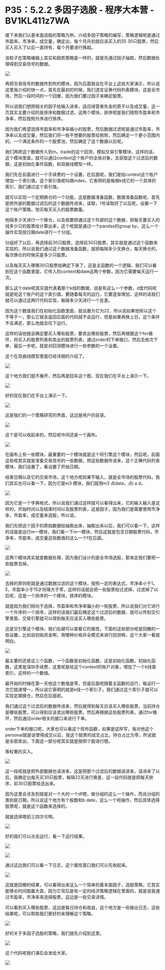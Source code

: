 # P35：5.2.2 多因子选股 - 程序大本营 - BV1KL411z7WA

接下来我们以基本面选股的策略为例，介绍多因子策略的编写，策略逻辑呢是通过市盈率，市净率，成交量，确定出，每个月月初就应该买入的35 30只股票，然后买入买入了以后一直持有，每个月要进行换超。

该粒子在策略编辑上其实和趋势策略是一样的，就是先通过因子抽取，然后数据处理得到交易信号的数据。

![](img/b4432b010a5e31cc1b0d2ff6d217600e_1.png)

再把交易信号的数据传到吹的模块，因为后面我会在平台上这给大家演示，所以说这里我介绍的快一点，首先在最初的时候，我们透支证券代码列表模块，这是全市场，然后一段时间的一个回撤，因为我们要过因子来确定股票。

所以说我们想把相关的因子给输入进来，适应绿营者失金的原子以及成交量，这一页其实主要介绍的是排序和数据过滤，这两个模块，排序呢是我们按照市盈率和市净率，然后按照升序进行排序。

因为我们希望选择市盈率和市净率越小的股票，然后数据过滤呢是通过市盈率，市净率以及成交量，然后我们将一些不想要的股票给剔除，然后确定一个更小范围内的，一个满足条件的一个股票池，然后确定了这个数据以后呢。

我们再把这个数据传入到m。trade的这个回测，模拟交易引擎模块，这样的话，这个模块里面，就可以通过context这个账户的全局对象，去获取这个过滤后的数据，这是初始化事件函数，和双曲线模型一样。

我们先在前面进行一个手续费的一个设置，在后面呢，我们是给context这个账户增加一个索引值，这个索引值呢叫做index，它表明的是每根k线它的一个具体的索引，我们通过这个索引值。

就可以实现一个定期换仓的一个功能，这是数据准备函数，数据准备函数呢，首先是把外部的数据过滤后的这个数据传进来，读取，1号读取好了以后呢，设置一下这个账户策略，他买每天买入的股票数量。

他隔多少天进行一个换仓，以及我要把通过这个外部的这个数据，把每天要买入的钱多少只的股票给计算出来，这个呢就是通过一个pandas的group by，这么一个操作实现按日期date进行一个分组。

分组好了以后，再选择前30只股票，选择前30只股票，其实就是通过这个函数来实现的，所以说我们通过这个数据准备函数，就把每隔多少天换仓，每天换仓的，每次换仓的时候买是多少只股票。

以及每天买入哪哪30只股票给确定下来了，这是主函数的一个逻辑，我们可以看到在这个函数里面，它传入的context和date这两个参数，因为它需要每天运行一次。

那么这个date呢其实就代表着那个k线的数据，说是有这么一个参数，d盘代码呢就是呃这个账户的这个索引值，要随着每天的运行，它要逐渐增加，这样的话我们就可以通过这两行代码实现，每隔多少天进行一个反差。

因为这个数值我们在初始化函数里面，就设置为它为22，所以说如果他除以这个不等于一，那么它就会返回后面的代码就不会运行，但是如果再换上日，这个条件不会满足，那么他就会往下运行。

这样的话他就会确定要买入哪些股票，要卖出哪些股票，然后再根据这个for循环，将买入的股票列表和卖出的股票列表，通过order的下单接口，然后去依次下单，最后一步呢，就是对回测模块进行一些参数的一个设置。

这个在双曲线模型里面已经详细的介绍了。

![](img/b4432b010a5e31cc1b0d2ff6d217600e_3.png)

这个地方我们就不展开，然后再是回车这个图，现在我们在平台上演示一下。

![](img/b4432b010a5e31cc1b0d2ff6d217600e_5.png)

好的现在我们在平台上演示一下。

![](img/b4432b010a5e31cc1b0d2ff6d217600e_7.png)

这是我们的一个策略研究的界面，这边是用户的目录。

![](img/b4432b010a5e31cc1b0d2ff6d217600e_9.png)

这个是可以收起来的，然后呢中间还是一个画布。

![](img/b4432b010a5e31cc1b0d2ff6d217600e_11.png)

在画布上有一些模块，最重要的一个模块就是这个将引擎这个模块，然后呢，前面这些呢其实就是准备交易信号的一些数据，把这些数据传进来，这个正确代码列表模块，我们设置了，看设置了开始日期。

结束日期以及它的交易市场，这个地方呢如果不输入，就是全市场的股票代码，我们其实也可以看一下，因为它是m3 模块，我们就用m3 点data，点i a d。



![](img/b4432b010a5e31cc1b0d2ff6d217600e_13.png)

因为它是一个字典格式，所以说我们通过这样就可以看得出来，它的输入输入是这样的，开始时间以及结束时间以及股票列表，这是因子，因为我们是需要使用市净率，市盈率，成交量来选股，所以说。

我们先把这个因子的原始数据给抽取出来，抽取出来以后，我们可以看一下，这样的话就是运行m一模块，我们看一下m一模块，然后这就是包含日期股票代码，市净率，市盈率，成交量这些数值的这么一个f在后面。



![](img/b4432b010a5e31cc1b0d2ff6d217600e_15.png)

这两个模块其实就是数据处理，因为我们设计的是全市场选股，那肯定我们要把一些股票去掉。

![](img/b4432b010a5e31cc1b0d2ff6d217600e_17.png)

去掉的原则呢就是通过数据过滤的这个模块，按照一定的表达式，市净率小于1。5，市盈率小于15才将降大于零，这样的话就会把一些股票给过滤掉，过滤掉了以后呢，这是一个排序的一个模块，排序的模块。

就是因为我们倾向于选择，市盈率和市净率偏小的一些股票，所以说我们对它进行一个升序的一个排序，这样的话我们最后确定这个过滤后的数据，就可以传到交引擎里面，交易引擎就可以得到每天应该买入哪些股票。

这是交引擎这个模块，我们右键可以查看它的属性，下面的这些部分呢是回撤的一些设置，比如说初始资金啊，用哪种价格非全模式来进行回测啊，这个大家一看就明白。



![](img/b4432b010a5e31cc1b0d2ff6d217600e_19.png)

最主要的还是这三个函数，一个函数是初始化函数，这是初始化函数，初始化函数，这里是深圳手续费，这里呢是给这个context的账户对象，增加了一个k线值索引，这样的一个数值。

最开始的时候在第一天他这个数值是零，但是后面呢随着主函数的运行，每运行一次它就递增一，所以说它表明的就是k线一个索引子，我们通过这个索引子就可以实现定期换仓，然后在后面呢。

我们通过这个过滤后的数据传进来，然后就得到每天应该买入哪些股票，当前持仓是哪些股票，可以得到应该卖出哪些股票，然后再根据这些股票列表，通过for循环，然后通过order相关的接口来进行下单。

order下单的接口呢，大家也可以看这个班布函数，如果是这样写，我对他这个personal就是说使得成交以后，我这个股票的成交占比，持仓占比为零，所说就是全部卖出，下面这一部分呢其实就是按照个股进行嗯。

等权重的买入。

![](img/b4432b010a5e31cc1b0d2ff6d217600e_21.png)

这一段呢就是把外部数据也读进来，这是把那个过滤后的数据读进来，读进来了以后，我确定出每天买30只股票，每隔22天进行换差，这一段代码就是把每天排序，前30只股票给选出来。

因为这里会涉及到就是对一个大的一个df嗯，做分组的这么一个操作，而且分组的类别是日期，所以说这个地方有个股数和b date，这么一个呃操作，然后具体选择股票呢，就是这个函数来选择的。

就是选择嗯前三四次亏啊。

![](img/b4432b010a5e31cc1b0d2ff6d217600e_23.png)

好的我们可以点击运行，看一下运行结果。

![](img/b4432b010a5e31cc1b0d2ff6d217600e_25.png)

![](img/b4432b010a5e31cc1b0d2ff6d217600e_26.png)

通过这边我们可以看一下日志，这个属性窗口我们可以先收起来。

![](img/b4432b010a5e31cc1b0d2ff6d217600e_28.png)

这就是回撤的结果，可以看得出来这么一个简单的基本面因子，选股策略，它其实能够长时间跑赢大盘，因为它背后是有一定的经济策略逻辑在里面的，就是说我通过市盈率，市净率来选择股票，这边是一些交易详情。

可以看到买入哪些股票，这边是每日持仓和收益，这个地方是一些输出日志，这些结果呢，可以帮助我们更好的来理解这个策略。



![](img/b4432b010a5e31cc1b0d2ff6d217600e_30.png)

好的关于多因子选股的策略，我们就先介绍到这里。

![](img/b4432b010a5e31cc1b0d2ff6d217600e_32.png)

这个代码呢我们课后会发给大家。

![](img/b4432b010a5e31cc1b0d2ff6d217600e_34.png)